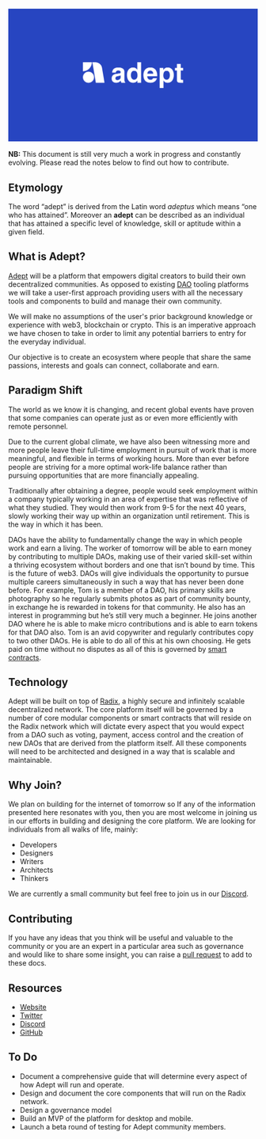 ![](banner.jpg)

**NB:** This document is still very much a work in progress and constantly evolving. Please read the notes below to find out how to contribute.

## Etymology

The word “adept” is derived from the Latin word *adeptus* which means “one who has attained”. Moreover an **adept** can be described as an individual that has attained a specific level of knowledge, skill or aptitude within a given field.

## What is Adept?

[Adept](https://adeptdao.org/) will be a platform that empowers digital creators to build their own decentralized communities. As opposed to existing [DAO](https://cointelegraph.com/ethereum-for-beginners/what-is-a-decentralized-autonomous-organization-and-how-does-a-dao-work) tooling platforms we will take a user-first approach providing users with all the necessary tools and components to build and manage their own community. 

We will make no assumptions of the user's prior background knowledge or experience with web3, blockchain or crypto. This is an imperative approach we have chosen to take in order to limit any potential barriers to entry for the everyday individual.
 
Our objective is to create an ecosystem where people that share the same passions, interests and goals can connect, collaborate and earn.

## Paradigm Shift

The world as we know it is changing, and recent global events have proven that some companies can operate just as or even more efficiently with remote personnel.

Due to the current global climate, we have also been witnessing more and more people leave their full-time employment in pursuit of work that is more meaningful, and flexible in terms of working hours. More than ever before people are striving for a more optimal work-life balance rather than pursuing opportunities that are more financially appealing.

Traditionally after obtaining a degree, people would seek employment within a company typically working in an area of expertise that was reflective of what they studied. They would then work from 9-5 for the next 40 years, slowly working their way up within an organization until retirement. This is the way in which it has been.

DAOs have the ability to fundamentally change the way in which people work and earn a living. The worker of tomorrow will be able to earn money by contributing to multiple DAOs, making use of their varied skill-set within a thriving ecosystem without borders and one that isn’t bound by time. This is the future of web3.
DAOs will give individuals the opportunity to pursue multiple careers simultaneously in such a way that has never been done before. For example, Tom is a member of a DAO, his primary skills are photography so he regularly submits photos as part of community bounty, in exchange he is rewarded in tokens for that community. He also has an interest in programming but he’s still very much a beginner. He joins another DAO where he is able to make micro contributions and is able to earn tokens for that DAO also. Tom is an avid copywriter and regularly contributes copy to two other DAOs. He is able to do all of this at his own choosing. He gets paid on time without no disputes as all of this is governed by [smart contracts](https://www.investopedia.com/terms/s/smart-contracts.asp).


## Technology

Adept will be built on top of [Radix](https://www.radixdlt.com/), a highly secure and infinitely scalable decentralized network. The core platform itself will be governed by a number of core modular components or smart contracts that will reside on the Radix network which will dictate every aspect that you would expect from a DAO such as voting, payment, access control and the creation of new DAOs that are derived from the platform itself. All these components will need to be architected and designed in a way that is scalable and maintainable.

## Why Join?

We plan on building for the internet of tomorrow so If any of the information presented here resonates with you, then you are most welcome in joining us in our efforts in building and designing the core platform. We are looking for individuals from all walks of life, mainly:

* Developers
* Designers
* Writers
* Architects
* Thinkers

We are currently a small community but feel free to join us in our [Discord](https://discord.gg/8s3SVVfKYz).

## Contributing

If you have any ideas that you think will be useful and valuable to the community or you are an expert in a particular area such as governance and would like to share some insight, you can raise a [pull request](https://docs.github.com/en/pull-requests/collaborating-with-pull-requests/proposing-changes-to-your-work-with-pull-requests/about-pull-requests) to add to these docs.


## Resources

* [Website](https://adeptdao.org/)
* [Twitter](https://twitter.com/adeptdao)
* [Discord](https://discord.gg/8s3SVVfKYz)
* [GitHub](https://github.com/adeptdao)

## To Do

* Document a comprehensive guide that will determine every aspect of how Adept will run and operate.
* Design and document the core components that will run on the Radix network.
* Design a governance model
* Build an MVP of the platform for desktop and mobile.
* Launch a beta round of testing for Adept community members.





